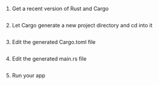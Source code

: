1. Get a recent version of Rust and Cargo
```
```
2. Let Cargo generate a new project directory and cd into it
```
```
3. Edit the generated Cargo.toml file
```
```
4. Edit the generated main.rs file
```
```
5. Run your app
```
```
